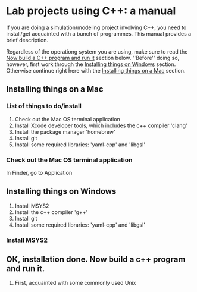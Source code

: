 # Lab projects using C++: a manual  

If you are doing a simulation/modeling project involving C++, you need to install/get acquainted with a bunch of programmes. This manual provides a brief description. 

Regardless of the operationg system you are using, make sure to read the [Now build a C++ program and run it](#RunC++) section below. ''Before'' doing so, however, first work through the [Installing things on Windows](#Windows) section. Otherwise continue right here with the [Installing things on a Mac](#Mac) section.

## <a name="Mac"></a>Installing things on a Mac
### List of things to do/install
1. Check out the Mac OS terminal application
2. Install Xcode developer tools, which includes the c++ compiler 'clang'
3. Install the package manager 'homebrew'
4. Install git
5. Install some required libraries: 'yaml-cpp' and 'libgsl'

### Check out the Mac OS terminal application
In Finder, go to Application

## <a name="Windows"></a>Installing things on Windows
1. Install MSYS2
2. Install the c++ compiler 'g++'
3. Install git
4. Install some required libraries: 'yaml-cpp' and 'libgsl'

### Install MSYS2



## <a name="Windows"></a>OK, installation done. Now build a c++ program and run it.
1. First, acquainted with some commonly used Unix 


